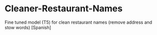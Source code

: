 # Cleaner-Restaurant-Names
Fine tuned model (T5) for clean restaurant names (remove address and stow words) [Spanish]
